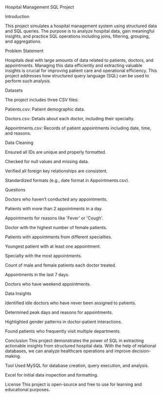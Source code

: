 Hospital Management SQL Project


Introduction

This project simulates a hospital management system using structured data and SQL queries. The purpose is to analyze hospital data, gain meaningful insights, and practice SQL operations including joins, filtering, grouping, and aggregations.

Problem Statement

Hospitals deal with large amounts of data related to patients, doctors, and appointments. Managing this data efficiently and extracting valuable insights is crucial for improving patient care and operational efficiency. This project addresses how structured query language (SQL) can be used to perform such analysis.

Datasets

The project includes three CSV files:

Patients.csv: Patient demographic data.

Doctors.csv: Details about each doctor, including their specialty.

Appointments.csv: Records of patient appointments including date, time, and reasons.

Data Cleaning

Ensured all IDs are unique and properly formatted.

Checked for null values and missing data.

Verified all foreign key relationships are consistent.

Standardized formats (e.g., date format in Appointments.csv).

Questions

Doctors who haven’t conducted any appointments.

Patients with more than 2 appointments in a day.

Appointments for reasons like 'Fever' or 'Cough'.

Doctor with the highest number of female patients.

Patients with appointments from different specialties.

Youngest patient with at least one appointment.

Specialty with the most appointments.

Count of male and female patients each doctor treated.

Appointments in the last 7 days.

Doctors who have weekend appointments.

Data Insights

Identified idle doctors who have never been assigned to patients.

Determined peak days and reasons for appointments.

Highlighted gender patterns in doctor-patient interactions.

Found patients who frequently visit multiple departments.

Conclusion
This project demonstrates the power of SQL in extracting actionable insights from structured hospital data. With the help of relational databases, we can analyze healthcare operations and improve decision-making.

Tool Used
MySQL for database creation, query execution, and analysis.

Excel for initial data inspection and formatting.


License
This project is open-source and free to use for learning and educational purposes.




